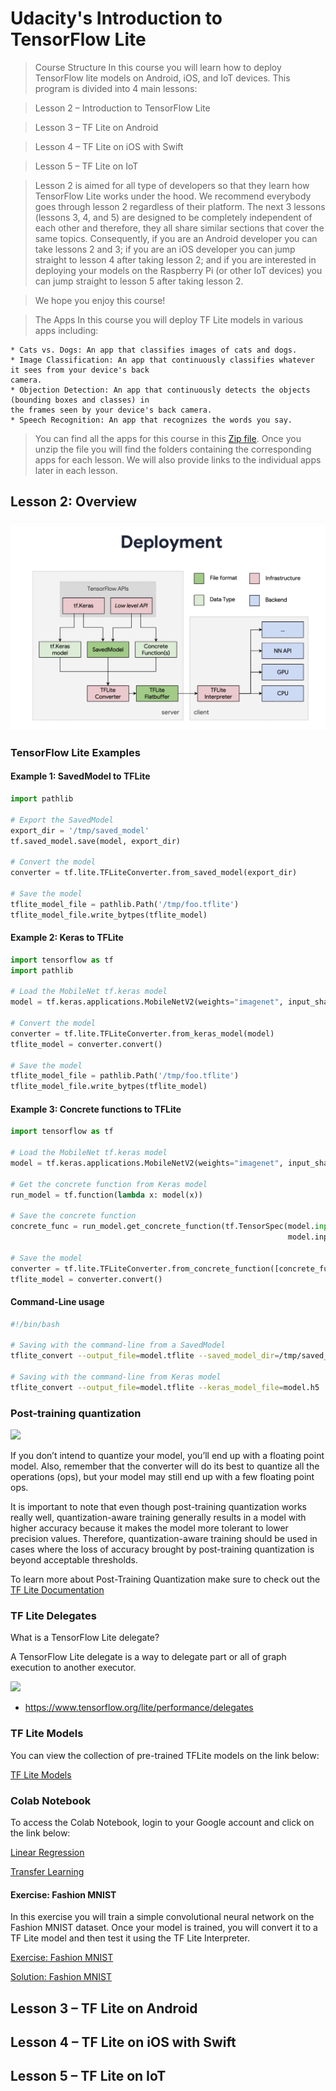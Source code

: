 # Udacity's Introduction to TensorFlow Lite

> Course Structure
> In this course you will learn how to deploy TensorFlow lite models on Android, iOS, and IoT devices.
> This program is divided into 4 main lessons:

> Lesson 2 – Introduction to TensorFlow Lite

> Lesson 3 – TF Lite on Android

> Lesson 4 – TF Lite on iOS with Swift

> Lesson 5 – TF Lite on IoT

> Lesson 2 is aimed for all type of developers so that they learn how TensorFlow Lite works under the
> hood. We recommend everybody goes through lesson 2 regardless of their platform. The next 3 lessons
> (lessons 3, 4, and 5) are designed to be completely independent of each other and therefore, they
> all share similar sections that cover the same topics. Consequently, if you are an Android developer
> you can take lessons 2 and 3; if you are an iOS developer you can jump straight to lesson 4 after
> taking lesson 2; and if you are interested in deploying your models on the Raspberry Pi (or other
> IoT devices) you can jump straight to lesson 5 after taking lesson 2.

> We hope you enjoy this course!

> The Apps
> In this course you will deploy TF Lite models in various apps including:

    * Cats vs. Dogs: An app that classifies images of cats and dogs.
    * Image Classification: An app that continuously classifies whatever it sees from your device's back
    camera.
    * Objection Detection: An app that continuously detects the objects (bounding boxes and classes) in
    the frames seen by your device's back camera.
    * Speech Recognition: An app that recognizes the words you say.

> You can find all the apps for this course in this [Zip
file](https://video.udacity-data.com/topher/2019/September/5d8e8cb3_tflite-apps/tflite-apps.zip).
> Once you unzip the file you will find the folders containing the corresponding apps for each
> lesson. We will also provide links to the individual apps later in each lesson.

## Lesson 2: Overview

![](./inc/lesson-2/deployment.png?raw=true)

### TensorFlow Lite Examples

#### Example 1: SavedModel to TFLite

```python
import pathlib

# Export the SavedModel
export_dir = '/tmp/saved_model'
tf.saved_model.save(model, export_dir)

# Convert the model
converter = tf.lite.TFLiteConverter.from_saved_model(export_dir)

# Save the model
tflite_model_file = pathlib.Path('/tmp/foo.tflite')
tflite_model_file.write_bytpes(tflite_model)
```

#### Example 2: Keras to TFLite

```python
import tensorflow as tf
import pathlib

# Load the MobileNet tf.keras model
model = tf.keras.applications.MobileNetV2(weights="imagenet", input_shape=(224, 224, 3))

# Convert the model
converter = tf.lite.TFLiteConverter.from_keras_model(model)
tflite_model = converter.convert()

# Save the model
tflite_model_file = pathlib.Path('/tmp/foo.tflite')
tflite_model_file.write_bytpes(tflite_model)
```

#### Example 3: Concrete functions to TFLite

```python
import tensorflow as tf

# Load the MobileNet tf.keras model
model = tf.keras.applications.MobileNetV2(weights="imagenet", input_shape=(224, 224, 3))

# Get the concrete function from Keras model
run_model = tf.function(lambda x: model(x))

# Save the concrete function
concrete_func = run_model.get_concrete_function(tf.TensorSpec(model.input[0].shape,
                                                              model.inputs[0]dtype))

# Save the model
converter = tf.lite.TFLiteConverter.from_concrete_function([concrete_func])
tflite_model = converter.convert()

```

#### Command-Line usage

```bash
#!/bin/bash

# Saving with the command-line from a SavedModel
tflite_convert --output_file=model.tflite --saved_model_dir=/tmp/saved_model

# Saving with the command-line from Keras model
tflite_convert --output_file=model.tflite --keras_model_file=model.h5
```

### Post-training quantization

![](https://www.tensorflow.org/lite/performance/images/optimization.jpg)

If you don’t intend to quantize your model, you’ll end up with a floating point model. Also,
remember that the converter will do its best to quantize all the operations (ops), but your model
may still end up with a few floating point ops.

It is important to note that even though post-training quantization works really well,
quantization-aware training generally results in a model with higher accuracy because it makes the
model more tolerant to lower precision values. Therefore, quantization-aware training should be used
in cases where the loss of accuracy brought by post-training quantization is beyond acceptable
thresholds.

To learn more about Post-Training Quantization make sure to check out the [TF Lite Documentation](https://www.tensorflow.org/lite/performance/post_training_quantization)

### TF Lite Delegates

What is a TensorFlow Lite delegate?

A TensorFlow Lite delegate is a way to delegate part or all of graph execution to another executor.

![]("inc/lesson-2/delegates.png")

* https://www.tensorflow.org/lite/performance/delegates

### TF Lite Models

You can view the collection of pre-trained TFLite models on the link below:

[TF Lite Models](https://www.tensorflow.org/lite/models)

### Colab Notebook

To access the Colab Notebook, login to your Google account and click on the link below:

[Linear Regression](https://colab.research.google.com/github/tensorflow/examples/blob/master/courses/udacity_intro_to_tensorflow_lite/tflite_c01_linear_regression.ipynb)

[Transfer Learning](https://colab.research.google.com/github/tensorflow/examples/blob/master/courses/udacity_intro_to_tensorflow_lite/tflite_c02_transfer_learning.ipynb)

#### Exercise: Fashion MNIST

In this exercise you will train a simple convolutional
neural network on the Fashion MNIST dataset. Once your model is trained, you will convert it to a TF
Lite model and then test it using the TF Lite Interpreter.

[Exercise: Fashion MNIST](https://colab.research.google.com/github/tensorflow/examples/blob/master/courses/udacity_intro_to_tensorflow_lite/tflite_c03_exercise_convert_model_to_tflite.ipynb)

[Solution: Fashion MNIST](https://colab.research.google.com/github/tensorflow/examples/blob/master/courses/udacity_intro_to_tensorflow_lite/tflite_c04_exercise_convert_model_to_tflite_solution.ipynb)

## Lesson 3 – TF Lite on Android

## Lesson 4 – TF Lite on iOS with Swift

## Lesson 5 – TF Lite on IoT
